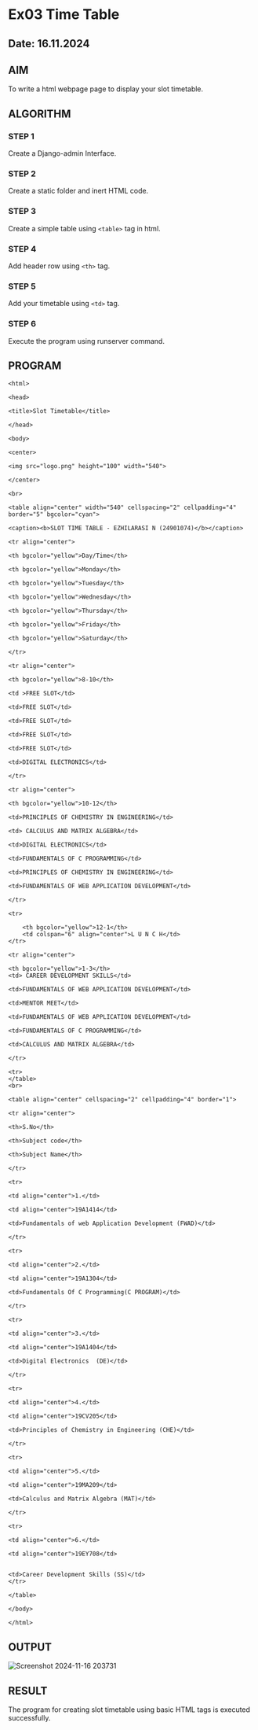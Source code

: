 # Ex03 Time Table
## Date: 16.11.2024

## AIM
To write a html webpage page to display your slot timetable.

## ALGORITHM
### STEP 1
Create a Django-admin Interface.

### STEP 2
Create a static folder and inert HTML code.

### STEP 3
Create a simple table using ```<table>``` tag in html.

### STEP 4
Add header row using ```<th>``` tag.

### STEP 5
Add your timetable using ```<td>``` tag.

### STEP 6
Execute the program using runserver command.

## PROGRAM

```
<html>

<head>

<title>Slot Timetable</title>

</head>

<body>

<center>

<img src="logo.png" height="100" width="540">

</center>

<br>

<table align="center" width="540" cellspacing="2" cellpadding="4" border="5" bgcolor="cyan">

<caption><b>SLOT TIME TABLE - EZHILARASI N (24901074)</b></caption>

<tr align="center">

<th bgcolor="yellow">Day/Time</th>

<th bgcolor="yellow">Monday</th>

<th bgcolor="yellow">Tuesday</th>

<th bgcolor="yellow">Wednesday</th>

<th bgcolor="yellow">Thursday</th>

<th bgcolor="yellow">Friday</th>

<th bgcolor="yellow">Saturday</th>

</tr>

<tr align="center">

<th bgcolor="yellow">8-10</th>

<td >FREE SLOT</td>

<td>FREE SLOT</td>

<td>FREE SLOT</td>

<td>FREE SLOT</td>

<td>FREE SLOT</td>

<td>DIGITAL ELECTRONICS</td>

</tr>

<tr align="center">

<th bgcolor="yellow">10-12</th>

<td>PRINCIPLES OF CHEMISTRY IN ENGINEERING</td>

<td> CALCULUS AND MATRIX ALGEBRA</td>

<td>DIGITAL ELECTRONICS</td>

<td>FUNDAMENTALS OF C PROGRAMMING</td>

<td>PRINCIPLES OF CHEMISTRY IN ENGINEERING</td>

<td>FUNDAMENTALS OF WEB APPLICATION DEVELOPMENT</td>

</tr>

<tr>

    <th bgcolor="yellow">12-1</th>
    <td colspan="6" align="center">L U N C H</td>
</tr>

<tr align="center">

<th bgcolor="yellow">1-3</th>
<td> CAREER DEVELOPMENT SKILLS</td>

<td>FUNDAMENTALS OF WEB APPLICATION DEVELOPMENT</td>

<td>MENTOR MEET</td>

<td>FUNDAMENTALS OF WEB APPLICATION DEVELOPMENT</td>

<td>FUNDAMENTALS OF C PROGRAMMING</td>

<td>CALCULUS AND MATRIX ALGEBRA</td>

</tr>

<tr>
</table>
<br>

<table align="center" cellspacing="2" cellpadding="4" border="1">

<tr align="center">

<th>S.No</th>

<th>Subject code</th>

<th>Subject Name</th>

</tr>

<tr>

<td align="center">1.</td>

<td align="center">19A1414</td>

<td>Fundamentals of web Application Development (FWAD)</td>

</tr>

<tr>

<td align="center">2.</td>

<td align="center">19A1304</td>

<td>Fundamentals Of C Programming(C PROGRAM)</td>

</tr>

<tr>

<td align="center">3.</td>

<td align="center">19A1404</td>

<td>Digital Electronics  (DE)</td>

</tr>

<tr>

<td align="center">4.</td>

<td align="center">19CV205</td>

<td>Principles of Chemistry in Engineering (CHE)</td>

</tr>

<tr>

<td align="center">5.</td>

<td align="center">19MA209</td>

<td>Calculus and Matrix Algebra (MAT)</td>

</tr>

<tr>

<td align="center">6.</td>

<td align="center">19EY708</td>


<td>Career Development Skills (SS)</td>
</tr>

</table>

</body>

</html>
```
## OUTPUT

![Screenshot 2024-11-16 203731](https://github.com/user-attachments/assets/ff953dff-ad34-4226-beb8-8e00f3987881)


## RESULT
The program for creating slot timetable using basic HTML tags is executed successfully.
